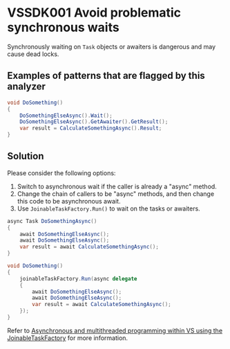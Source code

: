 # VSSDK001 Avoid problematic synchronous waits

Synchronously waiting on `Task` objects or awaiters is dangerous and may cause dead locks.

## Examples of patterns that are flagged by this analyzer

```csharp
void DoSomething()
{
    DoSomethingElseAsync().Wait();
    DoSomethingElseAsync().GetAwaiter().GetResult();
    var result = CalculateSomethingAsync().Result;
}
```

## Solution

Please consider the following options:

1. Switch to asynchronous wait if the caller is already a "async" method.
1. Change the chain of callers to be "async" methods, and then change this code to be asynchronous await.
1. Use `JoinableTaskFactory.Run()` to wait on the tasks or awaiters.

```csharp
async Task DoSomethingAsync()
{
    await DoSomethingElseAsync();
    await DoSomethingElseAsync();
    var result = await CalculateSomethingAsync();
}

void DoSomething()
{
    joinableTaskFactory.Run(async delegate
    {
        await DoSomethingElseAsync();
        await DoSomethingElseAsync();
        var result = await CalculateSomethingAsync();
    });
}
```

Refer to [Asynchronous and multithreaded programming within VS using the JoinableTaskFactory][1] for more information.

[1]: http://blogs.msdn.com/b/andrewarnottms/archive/2014/05/07/asynchronous-and-multithreaded-programming-within-vs-using-the-joinabletaskfactory.aspx
